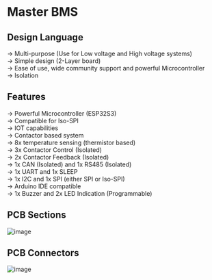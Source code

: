 # Master BMS      
## Design Language   
-> Multi-purpose (Use for Low voltage and High voltage systems)    
-> Simple design (2-Layer board)    
-> Ease of use, wide community support and powerful Microcontroller      
-> Isolation

## Features     
-> Powerful Microcontroller (ESP32S3)     
-> Compatible for Iso-SPI      
-> IOT capabilities      
-> Contactor based system    
-> 8x temperature sensing (thermistor based)     
-> 3x Contactor Control (Isolated)     
-> 2x Contactor Feedback (Isolated)     
-> 1x CAN (Isolated) and 1x RS485 (Isolated)     
-> 1x UART and 1x SLEEP      
-> 1x I2C and 1x SPI (either SPI or Iso-SPI)      
-> Arduino IDE compatible     
-> 1x Buzzer and 2x LED Indication (Programmable)

## PCB Sections
![image](https://github.com/user-attachments/assets/6132e1d7-9d17-4648-bdf1-d3929a5cff15)

## PCB Connectors
![image](https://github.com/user-attachments/assets/63c6bea4-bab2-43dd-9d17-4d7e057aba7d)



